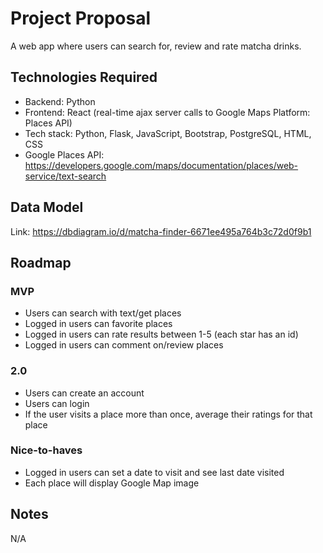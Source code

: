 # Project Proposal

A web app where users can search for, review and rate matcha drinks.

## Technologies Required

- Backend: Python
- Frontend: React (real-time ajax server calls to Google Maps Platform: Places API)
- Tech stack: Python, Flask, JavaScript, Bootstrap, PostgreSQL, HTML, CSS
- Google Places API: https://developers.google.com/maps/documentation/places/web-service/text-search

## Data Model

Link: https://dbdiagram.io/d/matcha-finder-6671ee495a764b3c72d0f9b1

## Roadmap

### MVP

- Users can search with text/get places
- Logged in users can favorite places
- Logged in users can rate results between 1-5 (each star has an id)
- Logged in users can comment on/review places

### 2.0

- Users can create an account
- Users can login
- If the user visits a place more than once, average their ratings for that place

### Nice-to-haves

- Logged in users can set a date to visit and see last date visited
- Each place will display Google Map image

## Notes
N/A
